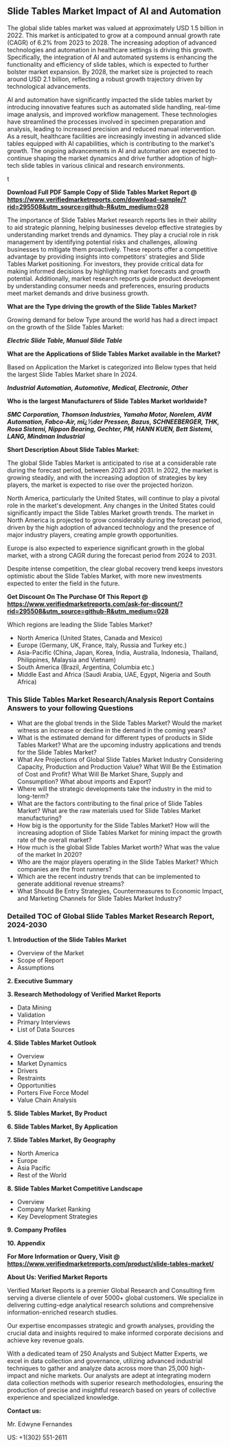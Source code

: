<h2>Slide Tables Market Impact of AI and Automation</h2><p>The global slide tables market was valued at approximately USD 1.5 billion in 2022. This market is anticipated to grow at a compound annual growth rate (CAGR) of 6.2% from 2023 to 2028. The increasing adoption of advanced technologies and automation in healthcare settings is driving this growth. Specifically, the integration of AI and automated systems is enhancing the functionality and efficiency of slide tables, which is expected to further bolster market expansion. By 2028, the market size is projected to reach around USD 2.1 billion, reflecting a robust growth trajectory driven by technological advancements.</p><p>AI and automation have significantly impacted the slide tables market by introducing innovative features such as automated slide handling, real-time image analysis, and improved workflow management. These technologies have streamlined the processes involved in specimen preparation and analysis, leading to increased precision and reduced manual intervention. As a result, healthcare facilities are increasingly investing in advanced slide tables equipped with AI capabilities, which is contributing to the market's growth. The ongoing advancements in AI and automation are expected to continue shaping the market dynamics and drive further adoption of high-tech slide tables in various clinical and research environments.</p>t</p><p id="" class=""><strong>Download Full PDF Sample Copy of Slide Tables Market Report @ <a href="https://www.verifiedmarketreports.com/download-sample/?rid=295508&utm_source=github-R&utm_medium=028" target="_blank">https://www.verifiedmarketreports.com/download-sample/?rid=295508&utm_source=github-R&utm_medium=028</a></strong></p><p>The importance of&nbsp;Slide Tables Market research reports lies in their ability to aid strategic planning, helping businesses develop effective strategies by understanding market trends and dynamics. They play a crucial role in risk management by identifying potential risks and challenges, allowing businesses to mitigate them proactively. These reports offer a competitive advantage by providing insights into competitors' strategies and Slide Tables Market positioning. For investors, they provide critical data for making informed decisions by highlighting market forecasts and growth potential. Additionally, market research reports guide product development by understanding consumer needs and preferences, ensuring products meet market demands and drive business growth.</p><p><strong>What are the&nbsp;Type driving the growth of the Slide Tables Market?</strong></p><p id="" class="">Growing demand for below Type around the world has had a direct impact on the growth of the Slide Tables Market:</p><em><strong>Electric Slide Table, Manual Slide Table</strong></em></p><strong>What are the&nbsp;Applications&nbsp;of Slide Tables Market available in the Market?</strong></p><p id="" class="">Based on Application the Market is categorized into Below types that held the largest Slide Tables Market share In 2024.</p><em><strong>Industrial Automation, Automotive, Medical, Electronic, Other</strong></em></p><strong>Who is the largest Manufacturers of Slide Tables Market worldwide?</strong></p><p><em><strong>SMC Corporation, Thomson Industries, Yamaha Motor, Norelem, AVM Automation, Fabco-Air, mï¿½der Pressen, Bazus, SCHNEEBERGER, THK, Rosa Sistemi, Nippon Bearing, Gechter, PM, HANN KUEN, Bett Sistemi, LANG, Mindman Industrial</strong></em></p><p id="" class=""><strong>Short Description About Slide Tables Market:</strong></p><p>The global Slide Tables Market is anticipated to rise at a considerable rate during the forecast period, between 2023 and 2031. In 2022, the market is growing steadily, and with the increasing adoption of strategies by key players, the market is expected to rise over the projected horizon.</p><p>North America, particularly the United States, will continue to play a pivotal role in the market's development. Any changes in the United States could significantly impact the Slide Tables Market growth trends. The market in North America is projected to grow considerably during the forecast period, driven by the high adoption of advanced technology and the presence of major industry players, creating ample growth opportunities.</p><p>Europe is also expected to experience significant growth in the global market, with a strong CAGR during the forecast period from 2024 to 2031.</p><p>Despite intense competition, the clear global recovery trend keeps investors optimistic about the Slide Tables Market, with more new investments expected to enter the field in the future.</p><p id="" class=""><strong>Get Discount On The Purchase Of This Report @ <a href="https://www.verifiedmarketreports.com/ask-for-discount/?rid=295508&utm_source=github-R&utm_medium=028" target="_blank">https://www.verifiedmarketreports.com/ask-for-discount/?rid=295508&utm_source=github-R&utm_medium=028</a></strong></p>Which regions are leading the Slide Tables Market?</p><ul><li>North America (United States, Canada and Mexico)</li><li>Europe (Germany, UK, France, Italy, Russia and Turkey etc.)</li><li>Asia-Pacific (China, Japan, Korea, India, Australia, Indonesia, Thailand, Philippines, Malaysia and Vietnam)</li><li>South America (Brazil, Argentina, Columbia etc.)</li><li>Middle East and Africa (Saudi Arabia, UAE, Egypt, Nigeria and South Africa)</li></ul><h3 id="" class="">This Slide Tables Market Research/Analysis Report Contains Answers to your following Questions</h3><ul><li>What are the global trends in the Slide Tables Market? Would the market witness an increase or decline in the demand in the coming years?</li><li>What is the estimated demand for different types of products in Slide Tables Market? What are the upcoming industry applications and trends for the Slide Tables Market?</li><li>What Are Projections of Global Slide Tables Market Industry Considering Capacity, Production and Production Value? What Will Be the Estimation of Cost and Profit? What Will Be Market Share, Supply and Consumption? What about imports and Export?</li><li>Where will the strategic developments take the industry in the mid to long-term?</li><li>What are the factors contributing to the final price of Slide Tables Market? What are the raw materials used for Slide Tables Market manufacturing?</li><li>How big is the opportunity for the Slide Tables Market? How will the increasing adoption of Slide Tables Market for mining impact the growth rate of the overall market?</li><li>How much is the global Slide Tables Market worth? What was the value of the market In 2020?</li><li>Who are the major players operating in the Slide Tables Market? Which companies are the front runners?</li><li>Which are the recent industry trends that can be implemented to generate additional revenue streams?</li><li>What Should Be Entry Strategies, Countermeasures to Economic Impact, and Marketing Channels for Slide Tables Market Industry?</li></ul><h3 id="" class="">Detailed TOC of Global Slide Tables Market Research Report, 2024-2030</h3><p id="" class=""><strong>1. Introduction of the Slide Tables Market</strong></p><ul><li>Overview of the Market</li><li>Scope of Report</li><li>Assumptions</li></ul><p id="" class=""><strong>2. Executive Summary</strong></p><p id="" class=""><strong>3. Research Methodology of Verified Market Reports</strong></p><ul><li>Data Mining</li><li>Validation</li><li>Primary Interviews</li><li>List of Data Sources</li></ul><p id="" class=""><strong>4. Slide Tables Market Outlook</strong></p><ul><li>Overview</li><li>Market Dynamics</li><li>Drivers</li><li>Restraints</li><li>Opportunities</li><li>Porters Five Force Model</li><li>Value Chain Analysis</li></ul><p id="" class=""><strong>5. Slide Tables Market, By Product</strong></p><p id="" class=""><strong>6. Slide Tables Market, By Application</strong></p><p id="" class=""><strong>7. Slide Tables Market, By Geography</strong></p><ul><li>North America</li><li>Europe</li><li>Asia Pacific</li><li>Rest of the World</li></ul><p id="" class=""><strong>8. Slide Tables Market Competitive Landscape</strong></p><ul><li>Overview</li><li>Company Market Ranking</li><li>Key Development Strategies</li></ul><p id="" class=""><strong>9. Company Profiles</strong></p><p id="" class=""><strong>10. Appendix</strong></p><p id="" class=""><strong>For More Information or Query, Visit @ <a href="https://www.verifiedmarketreports.com/product/slide-tables-market/" target="_blank">https://www.verifiedmarketreports.com/product/slide-tables-market/</a></strong></p><p id="" class=""><strong>About Us: Verified Market Reports</strong></p><p id="" class="">Verified Market Reports is a premier Global Research and Consulting firm serving a diverse clientele of over 5000+ global customers. We specialize in delivering cutting-edge analytical research solutions and comprehensive information-enriched research studies.</p><p id="" class="">Our expertise encompasses strategic and growth analyses, providing the crucial data and insights required to make informed corporate decisions and achieve key revenue goals.</p><p id="" class="">With a dedicated team of 250 Analysts and Subject Matter Experts, we excel in data collection and governance, utilizing advanced industrial techniques to gather and analyze data across more than 25,000 high-impact and niche markets. Our analysts are adept at integrating modern data collection methods with superior research methodologies, ensuring the production of precise and insightful research based on years of collective experience and specialized knowledge.</p><p id="" class=""><strong>Contact us:</strong></p><p id="" class="">Mr. Edwyne Fernandes</p><p id="" class="">US: +1(302) 551-2611</p>